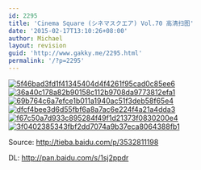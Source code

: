 ```yaml
---
id: 2295
title: 'Cinema Square (シネマスクエア) Vol.70 高清扫图'
date: '2015-02-17T13:10:26+08:00'
author: Michael
layout: revision
guid: 'http://www.gakky.me/2295.html'
permalink: '/?p=2295'
---
```


[![5f46bad3fd1f41345404d4f4261f95cad0c85ee6](http://www.yui-aragaki.org/wp-content/uploads/2015/02/5f46bad3fd1f41345404d4f4261f95cad0c85ee6.jpg)](http://www.yui-aragaki.org/wp-content/uploads/2015/02/5f46bad3fd1f41345404d4f4261f95cad0c85ee6.jpg) [![36a40c178a82b90158c112b9708da9773812efa1](http://www.yui-aragaki.org/wp-content/uploads/2015/02/36a40c178a82b90158c112b9708da9773812efa1.jpg)](http://www.yui-aragaki.org/wp-content/uploads/2015/02/36a40c178a82b90158c112b9708da9773812efa1.jpg) [![69b764c6a7efce1b011a1940ac51f3deb58f65e4](http://www.yui-aragaki.org/wp-content/uploads/2015/02/69b764c6a7efce1b011a1940ac51f3deb58f65e4.jpg)](http://www.yui-aragaki.org/wp-content/uploads/2015/02/69b764c6a7efce1b011a1940ac51f3deb58f65e4.jpg) [![dfcf4bee3d6d55fbf6a8a7ac6e224f4a21a4dda3](http://www.yui-aragaki.org/wp-content/uploads/2015/02/dfcf4bee3d6d55fbf6a8a7ac6e224f4a21a4dda3.jpg)](http://www.yui-aragaki.org/wp-content/uploads/2015/02/dfcf4bee3d6d55fbf6a8a7ac6e224f4a21a4dda3.jpg) [![f67c50a7d933c895284f49f1d21373f0830200e4](http://www.yui-aragaki.org/wp-content/uploads/2015/02/f67c50a7d933c895284f49f1d21373f0830200e4.jpg)![3f0402385343fbf2dd7074a9b37eca8064388fb1](http://www.yui-aragaki.org/wp-content/uploads/2015/02/3f0402385343fbf2dd7074a9b37eca8064388fb1.jpg)](http://www.yui-aragaki.org/wp-content/uploads/2015/02/f67c50a7d933c895284f49f1d21373f0830200e4.jpg)

Source: <http://tieba.baidu.com/p/3532811198>

DL: <http://pan.baidu.com/s/1sj2ppdr>